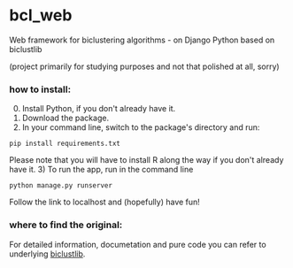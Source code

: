 # bcl_web
Web framework for biclustering algorithms - on Django Python based on biclustlib

(project primarily for studying purposes and not that polished at all, sorry)

### how to install:

0) Install Python, if you don't already have it.
1) Download the package.
2) In your command line, switch to the package's directory and run:

`pip install requirements.txt`

Please note that you will have to install R along the way if you don't already have it.
3) To run the app, run in the command line

 `python manage.py runserver`
 
 Follow the link to localhost and (hopefully) have fun!
 
 ### where to find the original:
 For detailed information, documetation and pure code you can refer to underlying [biclustlib](https://github.com/nikitasigal/biclustlib).
